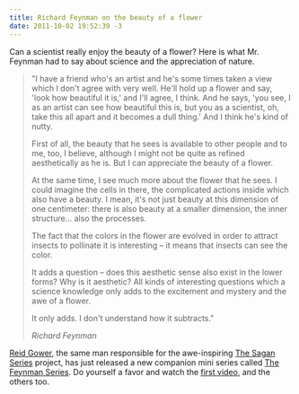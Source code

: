 ```yaml
---
title: Richard Feynman on the beauty of a flower
date: 2011-10-02 19:52:39 -3
---
```


Can a scientist really enjoy the beauty of a flower? Here is what Mr. Feynman had to say about science and the appreciation of nature.

> "I have a friend who's an artist and he's some times taken a view which I don't agree with very well. He'll hold up a flower and say, 'look how beautiful it is,' and I'll agree, I think. And he says, 'you see, I as an artist can see how beautiful this is, but you as a scientist, oh, take this all apart and it becomes a dull thing.' And I think he's kind of nutty.
>
> First of all, the beauty that he sees is available to other people and to me, too, I believe, although I might not be quite as refined aesthetically as he is. But I can appreciate the beauty of a flower.
>
> At the same time, I see much more about the flower that he sees. I could imagine the cells in there, the complicated actions inside which also have a beauty. I mean, it's not just beauty at this dimension of one centimeter: there is also beauty at a smaller dimension, the inner structure... also the processes.
>
> The fact that the colors in the flower are evolved in order to attract insects to pollinate it is interesting – it means that insects can see the color.
>
> It adds a question – does this aesthetic sense also exist in the lower forms? Why is it aesthetic? All kinds of interesting questions which a science knowledge only adds to the excitement and mystery and the awe of a flower.
>
> It only adds. I don't understand how it subtracts."
>
> <cite>Richard Feynman</cite>

[Reid Gower](http://twitter.com/reidgower), the same man responsible for the awe-inspiring [The Sagan Series](http://www.facebook.com/thesaganseries) project, has just released a new companion mini series called [The Feynman Series](http://www.youtube.com/user/damewse). Do yourself a favor and watch the [first video](http://www.youtube.com/watch?v=cRmbwczTC6E), and the others too.
